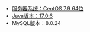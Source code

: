 - [服务器系统：CentOS 7.9 64位](https://www.bt.cn/new/index.html)
- [Java版本：17.0.6](https://github.com/xftxyz2001/ways/blob/main/CentOS%E6%89%8B%E5%8A%A8%E5%AE%89%E8%A3%85JDK.md)
- MySQL版本：8.0.24

